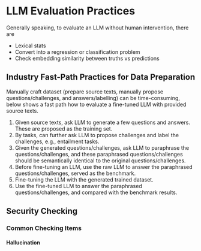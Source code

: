 # LLM Evaluation Practices

Generally speaking, to evaluate an LLM without human intervention, there are

* Lexical stats
* Convert into a regression or classification problem
* Check embedding similarity between truths vs predictions

## Industry Fast-Path Practices for Data Preparation

Manually craft dataset (prepare source texts, manually propose questions/challenges, and answers/labelling) can be time-consuming,
below shows a fast path how to evaluate a fine-tuned LLM with provided source texts.

1. Given source texts, ask LLM to generate a few questions and answers. These are proposed as the training set.
2. By tasks, can further ask LLM to propose challenges and label the challenges, e.g., entailment tasks.
3. Given the generated questions/challenges, ask LLM to paraphrase the questions/challenges, and these paraphrased questions/challenges should be semantically identical to the original questions/challenges.
4. Before fine-tuning an LLM, use the raw LLM to answer the paraphrased questions/challenges, served as the benchmark.
5. Fine-tuning the LLM with the generated trained dataset.
6. Use the fine-tuned LLM to answer the paraphrased questions/challenges, and compared with the benchmark results.

## Security Checking

### Common Checking Items

#### Hallucination
